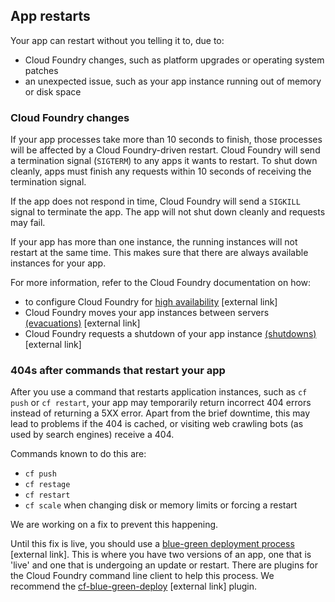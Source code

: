## App restarts

Your app can restart without you telling it to, due to:

- Cloud Foundry changes, such as platform upgrades or operating system patches
- an unexpected issue, such as your app instance running out of memory or disk space

### Cloud Foundry changes

If your app processes take more than 10 seconds to finish, those processes will be affected by a Cloud Foundry-driven restart. Cloud Foundry will send a termination signal (`SIGTERM`) to any apps it wants to restart. To shut down cleanly, apps must finish any requests within 10 seconds of receiving the termination signal.

If the app does not respond in time, Cloud Foundry will send a `SIGKILL` signal to terminate the app. The app will not shut down cleanly and requests may fail.

If your app has more than one instance, the running instances will not restart at the same time. This makes sure that there are always available instances for your app.

For more information, refer to the Cloud Foundry documentation on how:

- to configure Cloud Foundry for [high availability](https://docs.cloudfoundry.org/concepts/high-availability.html#cf-ha) [external link]
- Cloud Foundry moves your app instances between servers [(evacuations)](https://docs.cloudfoundry.org/devguide/deploy-apps/app-lifecycle.html#evacuation) [external link]
- Cloud Foundry requests a shutdown of your app instance [(shutdowns)](https://docs.cloudfoundry.org/devguide/deploy-apps/app-lifecycle.html#shutdown) [external link]

### 404s after commands that restart your app

After you use a command that restarts application instances, such as ``cf push`` or ``cf restart``, your app may temporarily return incorrect 404 errors instead of returning a 5XX error. Apart from the brief downtime, this may lead to problems if the 404 is cached, or visiting web crawling bots (as used by search engines) receive a 404.

Commands known to do this are:

- ``cf push``
- ``cf restage``
- ``cf restart``
- ``cf scale`` when changing disk or memory limits or forcing a restart

We are working on a fix to prevent this happening.

Until this fix is live, you should use a [blue-green deployment process](https://docs.cloudfoundry.org/devguide/deploy-apps/blue-green.html) [external link]. This is where you have two versions of an app, one that is 'live' and one that is undergoing an update or restart. There are plugins for the Cloud Foundry command line client to help this process. We recommend the [cf-blue-green-deploy](https://github.com/bluemixgaragelondon/cf-blue-green-deploy) [external link] plugin.
